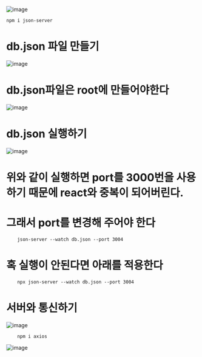 
![image](https://github.com/understanding963852/react_basic/assets/60366769/1303144d-a032-4ec8-9e99-82fea87b03d5)

    npm i json-server
  
  # db.json 파일 만들기
 ![image](https://github.com/understanding963852/react_basic/assets/60366769/857146fe-cb5d-42d6-8f36-cbe04a009085)
 
 # db.json파일은 root에 만들어야한다  
 ![image](https://github.com/understanding963852/react_basic/assets/60366769/de3b4fef-b2b9-496b-b15a-10007eb222ec)
 
 # db.json 실행하기
 ![image](https://github.com/understanding963852/react_basic/assets/60366769/5ace647b-955c-4c4c-a8bd-928246cf4dc6)
 
 # 위와 같이 실행하면 port를 3000번을 사용하기 때문에 react와 중복이 되어버린다.
 # 그래서 port를 변경해 주어야 한다
 
        json-server --watch db.json --port 3004
        
# 혹 실행이 안된다면 아래를 적용한다         

        npx json-server --watch db.json --port 3004
        
# 서버와 통신하기 

![image](https://github.com/understanding963852/react_basic/assets/60366769/d9bb922f-9192-42c3-a979-19ede6e7592d)

        npm i axios
        
![image](https://github.com/understanding963852/react_basic/assets/60366769/752a189c-4fee-42d7-80b6-9cf53b61d75b)

 



